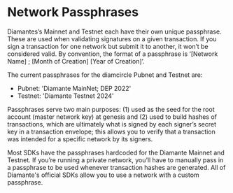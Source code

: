 # Network Passphrases

Diamantes’s Mainnet and Testnet each have their own unique passphrase. These are used when validating signatures on a given transaction. If you sign a transaction for one network but submit it to another, it won’t be considered valid. By convention, the format of a passphrase is ‘[Network Name] ; [Month of Creation] [Year of Creation]’.

The current passphrases for the diamcircle Pubnet and Testnet are:

- Pubnet: 'Diamante MainNet; DEP 2022'
- Testnet: 'Diamante Testnet 2024'

Passphrases serve two main purposes: (1) used as the seed for the root account (master network key) at genesis and (2) used to build hashes of transactions, which are ultimately what is signed by each signer’s secret key in a transaction envelope; this allows you to verify that a transaction was intended for a specific network by its signers.

Most SDKs have the passphrases hardcoded for the Diamante Mainnet and Testnet. If you’re running a private network, you’ll have to manually pass in a passphrase to be used whenever transaction hashes are generated. All of Diamante's official SDKs allow you to use a network with a custom passphrase.

